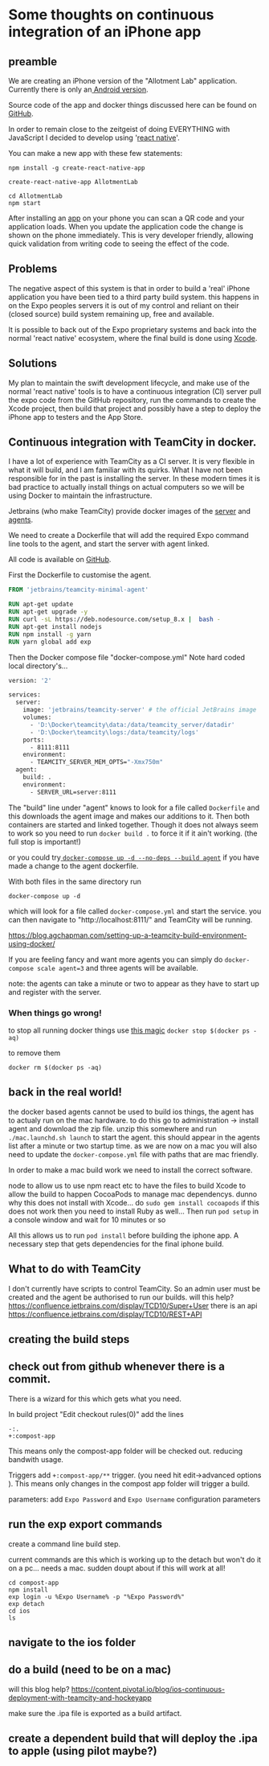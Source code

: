 ﻿# Some thoughts on continuous integration of an iPhone app

## preamble

We are creating an iPhone version of the "Allotment Lab" application. Currently there is only an<a href="https://play.google.com/store/apps/details?id=foam.allotmentlab&hl=en" target="_blank"> Android version</a>. 

Source code of the app and docker things discussed here can be found on <a href="https://github.com/fo-am/iAllotment-app" target="_blank">GitHub</a>.

In order to remain close to the zeitgeist of doing EVERYTHING with JavaScript I decided to develop using '<a href="https://facebook.github.io/react-native/docs/getting-started.html" target="_blank">react native</a>'.

 You can make a new app with these few statements:

```
npm install -g create-react-native-app

create-react-native-app AllotmentLab

cd AllotmentLab
npm start
```
After installing an <a href="https://expo.io/" target="_blank">app</a> on your phone you can scan a QR code and your application loads. When you update the application code the change is shown on the phone immediately. This is very developer friendly, allowing quick validation from writing code to seeing the effect of the code.
## Problems
The negative aspect of this system is that in order to build a 'real' iPhone application you have been tied to a third party build system. this happens in on the Expo peoples servers it is out of my control and reliant on their (closed source) build system remaining up, free and available.

It is possible to back out of the Expo proprietary systems and back into the normal 'react native' ecosystem, where the final build is done using <a href="https://developer.apple.com/xcode/" target="_blank">Xcode</a>.
## Solutions
My plan to maintain the swift development lifecycle, and make use of the normal 'react native' tools is to have a continuous integration (CI) server pull the expo code from the GitHub repository, run the commands to create the Xcode project, then build that project and possibly have a step to deploy the iPhone app to testers and the App Store.


## Continuous integration with TeamCity in docker.

I have a lot of experience with TeamCity as a CI server. It is very flexible in what it will build, and I am familiar with its quirks. What I have not been responsible for in the past is installing the server. In these modern times it is bad practice to actually install things on actual computers so we will be using Docker to maintain the infrastructure.

Jetbrains (who make TeamCity) provide docker images of the <a href="https://hub.docker.com/r/jetbrains/teamcity-server/" target="_blank">server</a> and <a href="https://hub.docker.com/r/jetbrains/teamcity-minimal-agent/" target="_blank">agents</a>.

We need to create a Dockerfile that will add the required Expo command line tools to the agent, and start the server with agent linked.

All code is available on <a href="https://github.com/fo-am/iAllotment-app" target="_blank">GitHub</a>.

First the Dockerfile to customise the agent. 

```dockerfile
FROM 'jetbrains/teamcity-minimal-agent'

RUN apt-get update
RUN apt-get upgrade -y
RUN curl -sL https://deb.nodesource.com/setup_8.x |  bash - 
RUN apt-get install nodejs 
RUN npm install -g yarn 
RUN yarn global add exp
```
Then the Docker compose file "docker-compose.yml" Note hard coded local directory's...

```dockerfile
version: '2'

services:  
  server:
    image: 'jetbrains/teamcity-server' # the official JetBrains image
    volumes:
      - 'D:\Docker\teamcity\data:/data/teamcity_server/datadir'
      - 'D:\Docker\teamcity\logs:/data/teamcity/logs'
    ports:
      - 8111:8111
    environment:
      - TEAMCITY_SERVER_MEM_OPTS="-Xmx750m"
  agent:
    build: .
    environment:
      - SERVER_URL=server:8111
```
The "build" line under "agent" knows to look for a file called `Dockerfile` and this downloads the agent image and makes our additions to it. Then both containers are started and linked together. Though it does not always seem to work so you need to run `docker build .` to force it if it ain't working. (the full stop is important!)

or you could try<a href="http://staxmanade.com/2016/09/how-to-update-a-single-running-docker-compose-container/" target="_blank"> `docker-compose up -d --no-deps --build agent`</a> if you have made a change to the agent dockerfile.

With both files in the same directory run 

`docker-compose up -d`

which will look for a file called `docker-compose.yml` and start the service. you can then navigate to "http://localhost:8111/" and TeamCity will be running.


https://blog.agchapman.com/setting-up-a-teamcity-build-environment-using-docker/


If you are feeling fancy and want more agents you can simply do `docker-compose scale agent=3` and three agents will be available.

note: the agents can take a minute or two to appear as they have to start up and register with the server.

### When things go wrong!
to stop all running docker things use <a href="http://blog.baudson.de/blog/stop-and-remove-all-docker-containers-and-images" target="_blank">this magic</a> 
`docker stop $(docker ps -aq)`

to remove them

`docker rm $(docker ps -aq)`

## back in the real world!
the docker based agents cannot be used to build ios things, the agent has to actualy run on the mac hardware.
to do this go to administration -> install agent and download the zip file.
unzip this somewhere and run `./mac.launchd.sh launch` to start the agent. this should appear in the agents list after a minute or two startup time.
as we are now on a mac you will also need to update the `docker-compose.yml` file with paths that are mac friendly.

In order to make a mac build work we need to install the correct software.

node to allow us to use npm
react etc to have the files to build
Xcode to allow the build to happen
CocoaPods to manage mac dependencys. dunno why this does not install with Xcode...
do `sudo gem install cocoapods` if this does not work then you need to install Ruby as well...
Then run `pod setup` in a console window and wait for 10 minutes or so

All this allows us to run `pod install` before building the iphone app. A necessary step that gets dependencies for the final iphone build.


## What to do with TeamCity
I don't currently have scripts to control TeamCity. So an admin user must be created and the agent be authorised to run our builds.
will this help?https://confluence.jetbrains.com/display/TCD10/Super+User
there is an api https://confluence.jetbrains.com/display/TCD10/REST+API

## creating the build steps

## check out from github whenever there is a commit.
There is a wizard for this which gets what you need.

In build project "Edit checkout rules(0)" add the lines

```
-:.
+:compost-app
```
This means only the compost-app folder will be checked out. reducing bandwith usage.

Triggers add `+:compost-app/**` trigger. (you need hit edit->advanced options ). This means only changes in the compost app folder will trigger a build.

parameters: add `Expo Password` and `Expo Username` configuration parameters


## run the exp export commands

create a command line build step.

current commands are this which is working up to the detach but won't do it on a pc... needs a mac. sudden doupt about if this will work at all!

```dos
cd compost-app
npm install
exp login -u %Expo Username% -p "%Expo Password%"
exp detach
cd ios
ls
```


## navigate to the ios folder

## do a build (need to be on a mac)
will this blog help? https://content.pivotal.io/blog/ios-continuous-deployment-with-teamcity-and-hockeyapp

make sure the .ipa file is exported as a build artifact.

## create a dependent build that will deploy the .ipa to apple (using pilot maybe?)





